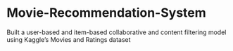 # Movie-Recommendation-System
 Built a user-based and item-based collaborative and content filtering model using Kaggle’s Movies and Ratings dataset
